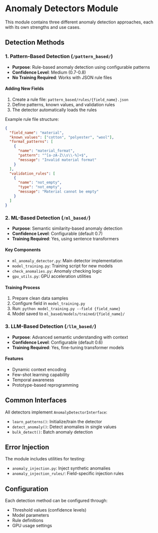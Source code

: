 # Anomaly Detectors Module

This module contains three different anomaly detection approaches, each with its own strengths and use cases.

## Detection Methods

### 1. Pattern-Based Detection (`/pattern_based/`)
- **Purpose**: Rule-based anomaly detection using configurable patterns
- **Confidence Level**: Medium (0.7-0.8)
- **No Training Required**: Works with JSON rule files

#### Adding New Fields
1. Create a rule file: `pattern_based/rules/{field_name}.json`
2. Define patterns, known values, and validation rules
3. The detector automatically loads the rules

Example rule file structure:
```json
{
  "field_name": "material",
  "known_values": ["cotton", "polyester", "wool"],
  "format_patterns": [
    {
      "name": "material_format",
      "pattern": "^[a-zA-Z\\s\\-%]+$",
      "message": "Invalid material format"
    }
  ],
  "validation_rules": [
    {
      "name": "not_empty",
      "type": "not_empty",
      "message": "Material cannot be empty"
    }
  ]
}
```

### 2. ML-Based Detection (`/ml_based/`)
- **Purpose**: Semantic similarity-based anomaly detection
- **Confidence Level**: Configurable (default 0.7)
- **Training Required**: Yes, using sentence transformers

#### Key Components
- `ml_anomaly_detector.py`: Main detector implementation
- `model_training.py`: Training script for new models
- `check_anomalies.py`: Anomaly checking logic
- `gpu_utils.py`: GPU acceleration utilities

#### Training Process
1. Prepare clean data samples
2. Configure field in `model_training.py`
3. Run: `python model_training.py --field {field_name}`
4. Model saved to `ml_based/models/trained/{field_name}/`

### 3. LLM-Based Detection (`/llm_based/`)
- **Purpose**: Advanced semantic understanding with context
- **Confidence Level**: Configurable (default 0.6)
- **Training Required**: Yes, fine-tuning transformer models

#### Features
- Dynamic context encoding
- Few-shot learning capability
- Temporal awareness
- Prototype-based reprogramming

## Common Interfaces

All detectors implement `AnomalyDetectorInterface`:
- `learn_patterns()`: Initialize/train the detector
- `detect_anomaly()`: Detect anomalies in single values
- `bulk_detect()`: Batch anomaly detection

## Error Injection

The module includes utilities for testing:
- `anomaly_injection.py`: Inject synthetic anomalies
- `anomaly_injection_rules/`: Field-specific injection rules

## Configuration

Each detection method can be configured through:
- Threshold values (confidence levels)
- Model parameters
- Rule definitions
- GPU usage settings